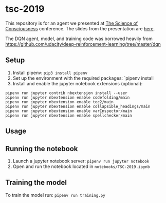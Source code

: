 # tsc-2019

This repository is for an agent we presented at [The Science of Consciousness](https://www.tsc2019-interlaken.ch) conference. 
The slides from the presentation are [here](docs/TSC-2019_slides.pdf).

The DQN agent, model, and training code was borrowed heavily from https://github.com/udacity/deep-reinforcement-learning/tree/master/dqn

## Setup

1. Install pipenv: `pip3 install pipenv`
1. Set up the environment with the required packages: `pipenv install
1. Install and enable the jupyter notebook extensions (optional):
```
pipenv run jupyter contrib nbextension install --user
pipenv run jupyter nbextension enable codefolding/main
pipenv run jupyter nbextension enable toc2/main
pipenv run jupyter nbextension enable collapsible_headings/main
pipenv run jupyter nbextension enable varInspector/main
pipenv run jupyter nbextension enable spellchecker/main
``` 


## Usage

## Running the notebook

1. Launch a jupyter notebook server: `pipenv run jupyter notebook`
1. Open and run the notebook located in `notebooks/TSC-2019.ipynb`


## Training the model

To train the model run: `pipenv run training.py`

